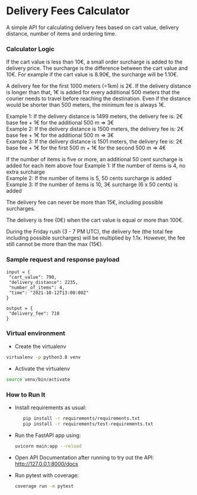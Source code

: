 # Delivery Fees Calculator

A simple API for calculating delivery fees based on cart value, delivery distance, number of items and ordering time. 


### Calculator Logic

If the cart value is less than 10€, a small order surcharge is added to the delivery price. The surcharge is the difference between the cart value and 10€. For example if the cart value is 8.90€, the surcharge will be 1.10€.<br/>

A delivery fee for the first 1000 meters (=1km) is 2€. If the delivery distance is longer than that, 1€ is added for every additional 500 meters that the courier needs to travel before reaching the destination. Even if the distance would be shorter than 500 meters, the minimum fee is always 1€.


Example 1: If the delivery distance is 1499 meters, the delivery fee is: 2€ base fee + 1€ for the additional 500 m => 3€ <br/>
Example 2: If the delivery distance is 1500 meters, the delivery fee is: 2€ base fee + 1€ for the additional 500 m => 3€ <br/>
Example 3: If the delivery distance is 1501 meters, the delivery fee is: 2€ base fee + 1€ for the first 500 m + 1€ for the second 500 m => 4€<br/>

If the number of items is five or more, an additional 50 cent surcharge is added for each item above four
Example 1: If the number of items is 4, no extra surcharge<br/>
Example 2: If the number of items is 5, 50 cents surcharge is added<br/>
Example 3: If the number of items is 10, 3€ surcharge (6 x 50 cents) is added<br/>


The delivery fee can never be more than 15€, including possible surcharges.

The delivery is free (0€) when the cart value is equal or more than 100€.

During the Friday rush (3 - 7 PM UTC), the delivery fee (the total fee including possible surcharges) will be multiplied by 1.1x. However, the fee still cannot be more than the max (15€).

### Sample request and response payload
```
input = {
 "cart_value": 790,
 "delivery_distance": 2235,
 "number_of_items": 4,
 "time": "2021-10-12T13:00:00Z"
}

output = {
 "delivery_fee": 710
}
```

### Virtual environment
- Create the virtualenv
```bash 
virtualenv -p python3.8 venv
```
- Activate the virtualenv
```bash
source venv/bin/activate
```

### How to Run It

- Install requirements as usual:
    ```bash
       pip install -r requirements/requirements.txt
       pip install -r requirements/test-requirements.txt
    ```
  
- Run the FastAPI app using:
  ```bash
  uvicorn main:app --reload
  ```
  
- Open API Documentation after running to try out the API:
  http://127.0.0.1:8000/docs


- Run pytest with coverage:
  ```bash
  coverage run -m pytest
  ```